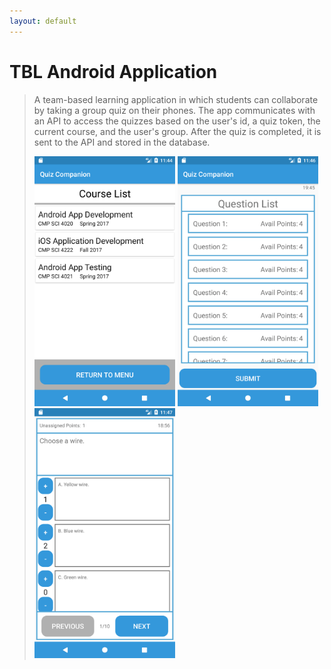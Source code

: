 ```yaml
---
layout: default
---
```


# TBL Android Application

> A team-based learning application in which students can collaborate by taking a group quiz on their phones.
> The app communicates with an API to access the quizzes based on the user's id, a quiz token, the current course, and the user's group.
> After the quiz is completed, it is sent to the API and stored in the database.
>
>
> <img class="android" src="/CourseList.png" height="400" />
> <img class="android" src="/QuestionList.png" height="400" />
> <img class="android" src="/IndividualQuiz.png" height="400" />
